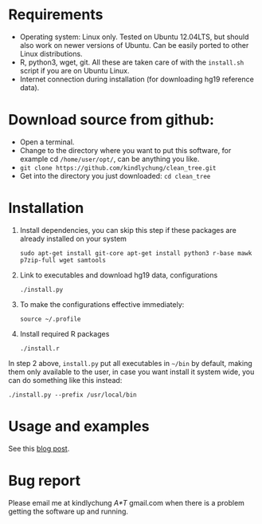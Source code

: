 # Requirements
* Operating system: Linux only. Tested on Ubuntu 12.04LTS, but should also work on newer versions of Ubuntu. Can be easily ported to other Linux distributions.
* R, python3, wget, git. All these are taken care of with the `install.sh` script if you are on Ubuntu Linux.
* Internet connection during installation (for downloading hg19 reference data).

# Download source from github:

* Open a terminal.
* Change to the directory where you want to put this software, for example cd `/home/user/opt/`, can be anything you like.
* `git clone https://github.com/kindlychung/clean_tree.git`
* Get into the directory you just downloaded: `cd clean_tree`

# Installation

1. Install dependencies, you can skip this step if these packages are already installed on your system

    `sudo apt-get install git-core apt-get install python3 r-base mawk p7zip-full wget samtools`

2. Link to executables and download hg19 data, configurations

    `./install.py`

3. To make the configurations effective immediately:

    `source ~/.profile`

4. Install required R packages

    `./install.r`

In step 2 above, `install.py` put all executables in `~/bin` by default,
making them only available to the user, in case you want install it system
wide, you can do something like this instead:

    ./install.py --prefix /usr/local/bin

# Usage and examples

See this [blog post](http://mathiology.blogspot.nl/2014/07/cleantree-software-for-high-resolution.html).

# Bug report

Please email me at kindlychung _A*T_ gmail.com when there is a problem getting the software up and running.

